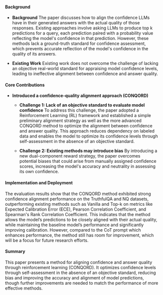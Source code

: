 #### Background
- **Background**
The paper discusses how to align the confidence LLMs have in their generated answers with the actual quality of those responses. Existing approaches involve asking LLMs to produce top k predictions for a query, each prediction paired with a probability value reflecting the model's confidence in that prediction. However, these methods lack a ground-truth standard for confidence assessment, which prevents accurate reflection of the model's confidence in the quality of its answers.

- **Existing Work**
Existing work does not overcome the challenge of lacking an objective real-world standard for appraising model confidence levels, leading to ineffective alignment between confidence and answer quality.

#### Core Contributions
- **Introduced a confidence-quality alignment approach (CONQORD)**
    - **Challenge 1: Lack of an objective standard to evaluate model confidence**
        To address this challenge, the paper adopted a Reinforcement Learning (RL) framework and established a simple preliminary alignment strategy as well as the more advanced CONQORD method to optimize the alignment between confidence and answer quality. This approach reduces dependency on labeled data and enables the model to optimize its confidence levels through self-assessment in the absence of an objective standard.

    - **Challenge 2: Existing methods may introduce bias**
        By introducing a new dual-component reward strategy, the paper overcomes potential biases that could arise from manually assigned confidence scores, increasing the model's accuracy and neutrality in assessing its own confidence.

#### Implementation and Deployment
The evaluation results show that the CONQORD method exhibited strong confidence alignment performance on the TruthfulQA and NQ datasets, outperforming existing methods such as Vanilla and Top-k on metrics like Expected Calibration Error (ECE), Pearson Correlation Coefficient, and Spearman's Rank Correlation Coefficient. This indicates that the method allows the model’s predictions to be closely aligned with their actual quality, while maintaining the baseline model’s performance and significantly improving calibration. However, compared to the CoT prompt which enhances performance, the method still has room for improvement, which will be a focus for future research efforts.

#### Summary
This paper presents a method for aligning confidence and answer quality through reinforcement learning (CONQORD). It optimizes confidence levels through self-assessment in the absence of an objective standard, reducing bias and improving the accuracy and alignment of model predictions, though further improvements are needed to match the performance of more effective methods.
